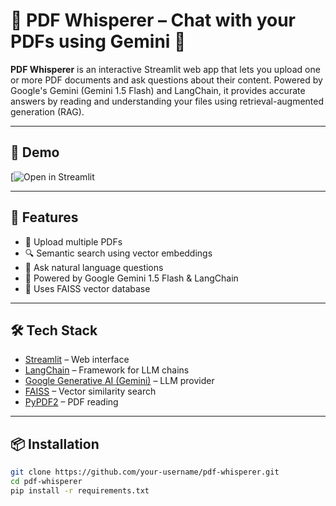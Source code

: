 
# 📄 PDF Whisperer – Chat with your PDFs using Gemini 🤖

**PDF Whisperer** is an interactive Streamlit web app that lets you upload one or more PDF documents and ask questions about their content. Powered by Google's Gemini (Gemini 1.5 Flash) and LangChain, it provides accurate answers by reading and understanding your files using retrieval-augmented generation (RAG).

---

## 🚀 Demo

[![Open in Streamlit](https://pdf-whisperer-fbbx9xxfod6s55ywtyaqnt.streamlit.app/)

---

## 🧠 Features

- 📁 Upload multiple PDFs
- 🔍 Semantic search using vector embeddings
- 💬 Ask natural language questions
- 🤖 Powered by Google Gemini 1.5 Flash & LangChain
- 🧠 Uses FAISS vector database

---

## 🛠️ Tech Stack

- [Streamlit](https://streamlit.io/) – Web interface  
- [LangChain](https://python.langchain.com/) – Framework for LLM chains  
- [Google Generative AI (Gemini)](https://ai.google.dev/) – LLM provider  
- [FAISS](https://github.com/facebookresearch/faiss) – Vector similarity search  
- [PyPDF2](https://pypi.org/project/PyPDF2/) – PDF reading

---

## 📦 Installation

```bash
git clone https://github.com/your-username/pdf-whisperer.git
cd pdf-whisperer
pip install -r requirements.txt
